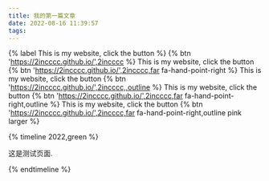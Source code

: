 ```yaml
---
title: 我的第一篇文章
date: 2022-08-16 11:39:57
tags:
---
```

{% label This is my website, click the button %} {% btn 'https://2incccc.github.io/',2incccc %}
This is my website, click the button {% btn 'https://2incccc.github.io/',2incccc,far fa-hand-point-right %}
This is my website, click the button {% btn 'https://2incccc.github.io/',2incccc,,outline %}
This is my website, click the button {% btn 'https://2incccc.github.io/',2incccc,far fa-hand-point-right,outline %}
This is my website, click the button {% btn 'https://2incccc.github.io/',2incccc,far fa-hand-point-right,outline pink larger %}

{% timeline 2022,green %}
<!-- timeline 08-17 -->
这是测试页面.
<!-- endtimeline -->
{% endtimeline %}